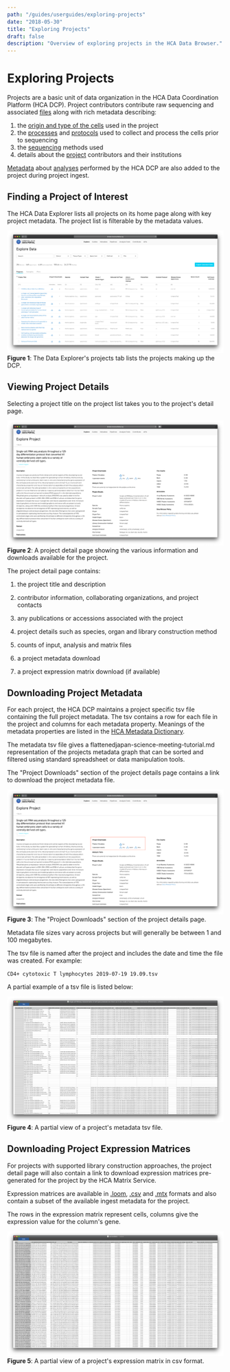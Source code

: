 ```yaml
---
path: "/guides/userguides/exploring-projects"
date: "2018-05-30"
title: "Exploring Projects"
draft: false
description: "Overview of exploring projects in the HCA Data Browser."
---
```


# Exploring Projects

Projects are a basic unit of data organization in the HCA Data Coordination Platform (HCA DCP). Project contributors contribute raw sequencing and associated [files](/metadata/dictionary/file/sequence_file) along with rich metadata describing:

  1. the  [origin and type of the cells](/metadata/dictionary/biomaterial/cell_line) used in the project
  1. the [processes](/metadata/dictionary/process/analysis_process) and [protocols](/metadata/dictionary/protocol/aggregate_generation_protocol) used to collect and process the cells prior to sequencing
  1. the  [sequencing](/metadata/dictionary/protocol/sequencing_protocol)  methods used
  1. details about the [project](/metadata/dictionary/project/project) contributors and their institutions
 
[Metadata](/metadata/dictionary/process/analysis_process) about [analyses](/pipelines) performed by the HCA DCP are also added to the project during project ingest.

## Finding a Project of Interest

The HCA Data Explorer lists all projects on its home page along with key project metadata. The project list is filterable by the metadata values. 

![Browsing Projects in the Data Explorer](../_images/exploring-projects-project-list.png "Exploring Projects")
**Figure 1**: The Data Explorer's projects tab lists the projects making up the DCP. 

## Viewing Project Details

Selecting a project title on the project list takes you to the project's detail page. 

![Viewing Project Details](../_images/exploring-projects-project-detail.png "Project Detail")
**Figure 2**: A project detail page showing the various information and downloads available for the project.


The project detail page contains:

1. the project title and description

1. contributor information, collaborating organizations, and project contacts

1. any publications or accessions associated with the project 

1. project details such as species, organ and library construction method 

1. counts of input, analysis and matrix files

1. a project metadata download

1. a project expression matrix download (if available)

## Downloading Project Metadata

For each project, the HCA DCP maintains a project specific tsv file containing the full project metadata. The tsv contains a row for each file in the project and columns for each metadata property. Meanings of the metadata properties are listed in the [HCA Metadata Dictionary](/metadata).

The metadata tsv file gives a flattenedjapan-science-meeting-tutorial.md representation of the projects metadata graph that can be sorted and filtered using standard spreadsheet or data manipulation tools.

The "Project Downloads" section of the project details page contains a link to download the project metadata file.

![Project Downloads](../_images/exploring-projects-project-downloads.png "Project Downloads")
**Figure 3**: The "Project Downloads" section of the project details page.

Metadata file sizes vary across projects but will generally be between 1 and 100 megabytes.

The tsv file is named after the project and includes the date and time the file was created. For example:

``` 
CD4+ cytotoxic T lymphocytes 2019-07-19 19.09.tsv
```

A partial example of a tsv file is listed below:

![Partial Metadata tsv](../_images/exploring-projects-tsv.png "TSV File")
**Figure 4**: A partial view of a project's metadata tsv file.

## Downloading Project Expression Matrices

For projects with supported library construction approaches, the project detail page will also contain a link to download expression matrices pre-generated for the project by the HCA Matrix Service.
 
 Expression matrices are available in [.loom](http://loompy.org/), [.csv](https://en.wikipedia.org/wiki/Comma-separated_values) and [.mtx](https://math.nist.gov/MatrixMarket/formats.html) formats and also contain a subset of the available ingest metadata for the project. 
 
 The rows in the expression matrix represent cells, columns give the expression value for the column's gene.

![Partial Expression Matrix](../_images/exploring-projects-expression-matrix.png "Expression Matrix")
**Figure 5**: A partial view of a project's expression matrix in csv format. 

